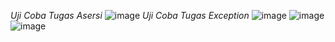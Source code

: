 *Uji Coba Tugas Asersi*
![image](https://github.com/muthiazs/Praktikum-PBO-D2/assets/134127109/45d4b677-e7f9-46f6-8378-1647dfebad76)
*Uji Coba Tugas Exception*
![image](https://github.com/muthiazs/Praktikum-PBO-D2/assets/134127109/e8ec915b-6d63-4aa0-864f-0d7513bf0337)
![image](https://github.com/muthiazs/Praktikum-PBO-D2/assets/134127109/73ed792c-d96a-484f-ab65-22d4297ef324)
![image](https://github.com/muthiazs/Praktikum-PBO-D2/assets/134127109/112d138d-d9e6-4d8a-a1b8-a6b84101f08d)

